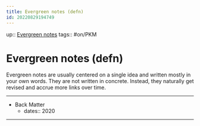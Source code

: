 ```yaml
---
title: Evergreen notes (defn)
id: 20220829194749
---
```

up:: [Evergreen notes]([[20220828192537]])
tags:: #on/PKM 

# Evergreen notes (defn)
Evergreen notes are usually centered on a single idea and written mostly in your own words. They are not written in concrete. Instead, they naturally get revised and accrue more links over time.

---

- Back Matter
	- dates:: 2020

---